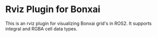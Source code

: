# Rviz Plugin for Bonxai

This is an rviz plugin for visualizing Bonxai grid's in ROS2. It supports integral and RGBA cell data types.